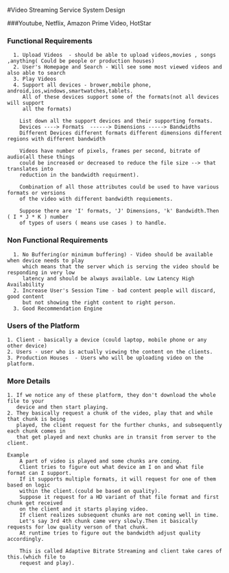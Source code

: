#Video Streaming Service System Design

###Youtube, Netflix, Amazon Prime Video, HotStar


  ### Functional Requirements 
    
      1. Upload Videos  - should be able to upload videos,movies , songs ,anything( Could be people or production houses)
      2. User's Homepage and Search - Will see some most viewed videos and also able to search
      3. Play Videos
      4. Support all devices - brower,mobile phone, android,ios,windows,smartwatches,tablets.
         All of these devices support some of the formats(not all devices will support
         all the formats)
    
        List down all the support devices and their supporting formats.
        Devices ----> Formats  ------> Dimensions -----> Bandwidths
        Different Devices different formats different dimensions different regions with different bandwidth
        
        Videos have number of pixels, frames per second, bitrate of audio(all these things
        could be increased or decreased to reduce the file size --> that translates into 
        reduction in the bandwidth requirment).
        
        Combination of all those attributes could be used to have various formats or versions
        of the video with different bandwidth requiements.
         
        Suppose there are 'I' formats, 'J' Dimensions, 'k' Bandwidth.Then ( I * J * K ) number 
        of types of users ( means use cases ) to handle.
      

 ### Non Functional Requirements

      1. No Buffering(or minimum buffering) - Video should be available when device needs to play
         which means that the server which is serving the video should be responding in very low 
         latency and should be always available. Low Latency High Availability
      2. Increase User's Session Time - bad content people will discard, good content
         but not showing the right content to right person.
      3. Good Recommendation Engine
      


### Users of the Platform
    
    1. Client - basically a device (could laptop, mobile phone or any other device)
    2. Users - user who is actually viewing the content on the clients.
    3. Production Houses  - Users who will be uploading video on the platform.

      
### More Details

    1. If we notice any of these platform, they don't download the whole file to your 
       device and then start playing.
    2. They basically request a chunk of the video, play that and while that chunk is being 
       played, the client request for the further chunks, and subsequently each chunk comes in
       that get played and next chunks are in transit from server to the client.

    Example 
        A part of video is played and some chunks are coming.
        Client tries to figure out what device am I on and what file format can I support.
        If it supports multiple formats, it will request for one of them based on logic
        within the client.(could be based on quality).
        Suppose it request for a HD variant of that file format and first chunk get received
        on the client and it starts playing video.
        If client realizes subsequent chunks are not coming well in time.
        Let's say 3rd 4th chunk came very slowly.Then it basically requests for low quality verson of that chunk.
        At runtime tries to figure out the bandwidth adjust quality accordingly.

        This is called Adaptive Bitrate Streaming and client take cares of this.(which file to 
        request and play).
